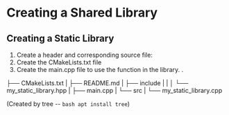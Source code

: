 # Creating a Shared Library

## Creating a Static Library

1. Create a header and corresponding source file:
2. Create the CMakeLists.txt file
3. Create the main.cpp file to use the function in the library.
.

├── CMakeLists.txt
|
├── README.md
|
├── include
|   |
│   └── my_static_library.hpp
|
├── main.cpp
|
└── src
    |
    └── my_static_library.cpp


(Created by tree -- ```bash apt install tree```)


